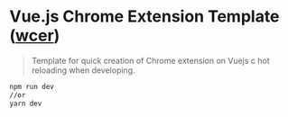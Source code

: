 # Vue.js Chrome Extension Template ([wcer](https://github.com/YuraDev/wcer))
> Template for quick creation of Chrome extension on Vuejs c hot reloading when developing.

```bash
npm run dev
//or
yarn dev
```
